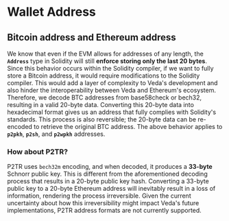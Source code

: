 # Wallet Address

## Bitcoin address and Ethereum address

We know that even if the EVM allows for addresses of any length, the **`Address`** type in Solidity will still **enforce storing only the last 20 bytes**. Since this behavior occurs within the Solidity compiler, if we want to fully store a Bitcoin address, it would require modifications to the Solidity compiler. This would add a layer of complexity to Veda's development and also hinder the interoperability between Veda and Ethereum's ecosystem. Therefore, we decode BTC addresses from base58check or bech32, resulting in a valid 20-byte data. Converting this 20-byte data into hexadecimal format gives us an address that fully complies with Solidity's standards. This process is also reversible; the 20-byte data can be re-encoded to retrieve the original BTC address. The above behavior applies to **`p2pkh`**, **`p2sh`**, and **`p2wpkh`** addresses.

### How about P2TR?

P2TR uses `bech32m` encoding, and when decoded, it produces a **33-byte** Schnorr public key. This is different from the aforementioned decoding process that results in a 20-byte public key hash. Converting a 33-byte public key to a 20-byte Ethereum address will inevitably result in a loss of information, rendering the process irreversible. Given the current uncertainty about how this irreversibility might impact Veda's future implementations, P2TR address formats are not currently supported.
